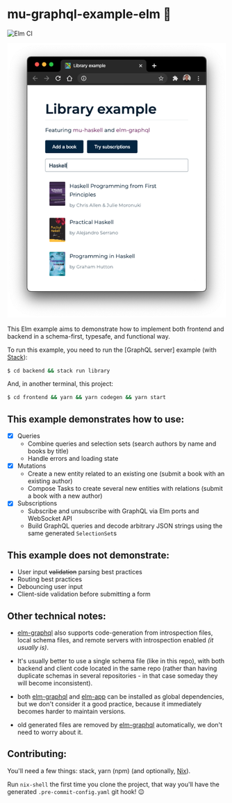 # mu-graphql-example-elm 🌳

![Elm CI]

![preview]

This Elm example aims to demonstrate how to implement both frontend and backend in a schema-first, typesafe, and functional way.

To run this example, you need to run the [GraphQL server] example (with [Stack]):

```sh
$ cd backend && stack run library
```

And, in another terminal, this project:

```sh
$ cd frontend && yarn && yarn codegen && yarn start
```

## This example demonstrates how to use:

- [x] Queries
  - Combine queries and selection sets (search authors by name and books by title)
  - Handle errors and loading state
- [x] Mutations
  - Create a new entity related to an existing one (submit a book with an existing author)
  - Compose Tasks to create several new entities with relations (submit a book with a new author)
- [x] Subscriptions
  - Subscribe and unsubscribe with GraphQL via Elm ports and WebSocket API
  - Build GraphQL queries and decode arbitrary JSON strings using the same generated `SelectionSet`s

## This example does not demonstrate:

- User input ~~validation~~ parsing best practices
- Routing best practices
- Debouncing user input
- Client-side validation before submitting a form

## Other technical notes:

- [elm-graphql] also supports code-generation from introspection files, local schema files, and remote servers with introspection enabled _(it usually is)_.
- It's usually better to use a single schema file (like in this repo), with both backend and client code located in the same repo (rather than having duplicate schemas in several repositories - in that case someday they will become inconsistent).
- both [elm-graphql] and [elm-app] can be installed as global dependencies, but we don't consider it a good practice, because it immediately becomes harder to maintain versions.
- old generated files are removed by [elm-graphql] automatically, we don't need to worry about it.

  [elm ci]: https://github.com/kutyel/mu-graphql-example-elm/workflows/Elm%20CI/badge.svg
  [preview]: library.png
  [mu-haskell]: https://github.com/higherkindness/mu-haskell
  [stack]: https://docs.haskellstack.org/en/stable/README/#how-to-install
  [elm-graphql]: https://github.com/dillonkearns/elm-graphql/
  [elm-app]: https://github.com/halfzebra/create-elm-app

## Contributing:

You'll need a few things: stack, yarn (npm) (and optionally, [Nix](https://nixos.org/)).

Run `nix-shell` the first time you clone the project, that way you'll have the generated `.pre-commit-config.yaml` git hook! 😉
